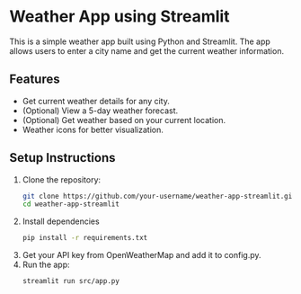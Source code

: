 # Weather App using Streamlit

This is a simple weather app built using Python and Streamlit. The app allows users to enter a city name and get the current weather information.

## Features
- Get current weather details for any city.
- (Optional) View a 5-day weather forecast.
- (Optional) Get weather based on your current location.
- Weather icons for better visualization.

## Setup Instructions

1. Clone the repository:
   ```bash
   git clone https://github.com/your-username/weather-app-streamlit.git
   cd weather-app-streamlit
2. Install dependencies
    ```bash
    pip install -r requirements.txt
3. Get your API key from OpenWeatherMap and add it to config.py.
4. Run the app:
    ```bash
    streamlit run src/app.py

